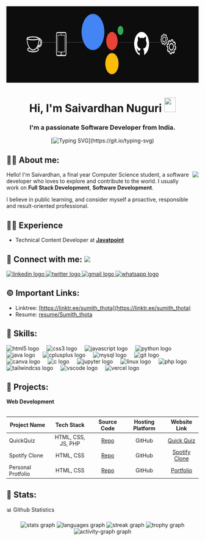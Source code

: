 <img align="center" height="200" width="800" src="https://github.com/SumithThota/SumithThota/blob/main/cover.jpg" />

<h1 align="center"> Hi, I'm Saivardhan Nuguri <img src="https://raw.githubusercontent.com/MartinHeinz/MartinHeinz/master/wave.gif" width="30px" height="38"></h1>
<h3 align="center">I'm a passionate Software Developer from India.</h3>
<div align="center">

[![Typing SVG](https://readme-typing-svg.demolab.com?font=Fira+Code&size=22&pause=200&color=F70000&center=true&vCenter=true&width=470&lines=Hey!+It's+Saivardhan+Nuguri;I'm+a+Software+Developer.;+Full-Stack+Developer.;%E2%9D%A4%EF%B8%8F+%7C+;)](https://git.io/typing-svg)
</div>

<!-- About Me -->

##  🙋‍♂️ About me:

<img align="right" height="200" src="https://camo.githubusercontent.com/7de37139d0b4c1ce40865e799b446c0e963a3dd8fb68d239707237c40604fa3d/68747470733a2f2f63646e2e6472696262626c652e636f6d2f75736572732f3733303730332f73637265656e73686f74732f363538313234332f6176656e746f2e676966"  />

Hello! I'm Saivardhan, a final year Computer Science student, a software developer who loves to explore and contribute to the world.
I usually work on **Full Stack Development**, **Software Development**.

I believe in public learning, and consider myself a proactive, responsible and result-oriented professional. 


<!-- Experience -->

##  👨‍💻 Experience

- Technical Content Developer at **[Javatpoint](https://www.javatpoint.com/)**

  
## 🔗 Connect with me: <img src="https://gifyu.com/image/Zy2f" width="50px"></a>

<div align="left">
  <a href="https://www.linkedin.com/in/saivardhan-nuguri-325324259/" target="_blank">
    <img src="https://raw.githubusercontent.com/maurodesouza/profile-readme-generator/master/src/assets/icons/social/linkedin/default.svg" width="58" height="40" alt="linkedin logo"  />
  </a>
  <a href="https://x.com/N_Saivardhan" target="_blank">
    <img src="https://raw.githubusercontent.com/maurodesouza/profile-readme-generator/master/src/assets/icons/social/twitter/default.svg" width="58" height="40" alt="twitter logo"  />
  </a>
  <a href="mailto:saivardhannuguri@gmail.com" target="_blank">
    <img src="https://raw.githubusercontent.com/maurodesouza/profile-readme-generator/master/src/assets/icons/social/gmail/default.svg" width="58" height="40" alt="gmail logo"  />
  </a>

  <a href="https://wa.me/+917680880912" target="_blank">
    <img src="https://raw.githubusercontent.com/maurodesouza/profile-readme-generator/master/src/assets/icons/social/whatsapp/default.svg" width="58" height="40" alt="whatsapp logo"  />
  </a>
</div>

<!-- Important Links -->

## ©️ Important Links:

- Linktree: [https://linktr.ee/sumith_thota](https://linktr.ee/sumith_thota)
- Resume: [resume/Sumith_thota](https://drive.google.com/drive/folders/13f8NynrYCDhZCnjdgCI02XN_bE_qduWe?usp=drive_link)

<!-- Skills -->

## 🚀 Skills:

<div align="left">
  <img src="https://cdn.jsdelivr.net/gh/devicons/devicon/icons/html5/html5-original.svg" height="40" alt="html5 logo"  />
  <img width="12" />
  <img src="https://cdn.jsdelivr.net/gh/devicons/devicon/icons/css3/css3-original.svg" height="40" alt="css3 logo"  />
  <img width="12" />
  <img src="https://cdn.jsdelivr.net/gh/devicons/devicon/icons/javascript/javascript-original.svg" height="40" alt="javascript logo"  />
  <img width="12" />
  <img src="https://cdn.jsdelivr.net/gh/devicons/devicon/icons/python/python-original.svg" height="40" alt="python logo"  />
  <img width="12" />
  <img src="https://cdn.jsdelivr.net/gh/devicons/devicon/icons/java/java-original.svg" height="40" alt="java logo"  />
  <img width="12" />
  <img src="https://cdn.jsdelivr.net/gh/devicons/devicon/icons/cplusplus/cplusplus-original.svg" height="40" alt="cplusplus logo"  />
  <img width="12" />
  <img src="https://cdn.jsdelivr.net/gh/devicons/devicon/icons/mysql/mysql-original.svg" height="40" alt="mysql logo"  />
  <img width="12" />
  <img src="https://cdn.jsdelivr.net/gh/devicons/devicon/icons/git/git-original.svg" height="40" alt="git logo"  />
  <img width="12" />
  <img src="https://cdn.jsdelivr.net/gh/devicons/devicon/icons/canva/canva-original.svg" height="40" alt="canva logo"  />
  <img width="12" />
  <img src="https://cdn.jsdelivr.net/gh/devicons/devicon/icons/c/c-original.svg" height="40" alt="c logo"  />
  <img width="12" />
  <img src="https://cdn.jsdelivr.net/gh/devicons/devicon/icons/jupyter/jupyter-original.svg" height="40" alt="jupyter logo"  />
  <img width="12" />
  <img src="https://cdn.jsdelivr.net/gh/devicons/devicon/icons/linux/linux-original.svg" height="40" alt="linux logo"  />
  <img width="12" />
  <img src="https://cdn.jsdelivr.net/gh/devicons/devicon/icons/php/php-original.svg" height="40" alt="php logo"  />
  <img width="12" />
  <img src="https://tailwindcss.com/_next/static/media/tailwindcss-mark.3c5441fc7a190fb1800d4a5c7f07ba4b1345a9c8.svg" height="30" alt="tailwindcss logo"  />
  <img width="12" />
  <img src="https://cdn.jsdelivr.net/gh/devicons/devicon/icons/vscode/vscode-original.svg" height="40" alt="vscode logo"  />
  <img width="12" />
  <img src="https://skillicons.dev/icons?i=vercel" height="40" alt="vercel logo"  />
</div>

<!-- Projects -->

## 🔭 Projects:
  
  <!-- Web Development -->
  <summary><b>Web Development</b></summary>
  <br/>
  
  Project Name | Tech Stack | Source Code | Hosting Platform | Website Link
  ------- | :---------: | :--------: | :--------: | :-----------:
  QuickQuiz | HTML, CSS, JS, PHP | [Repo](https://github.com/SumithThota/Quick-Quiz-Web-Project) | GitHub | [Quick Quiz](https://hardier-riddles.000webhostapp.com/login.html)
  Spotify Clone | HTML, CSS | [Repo](https://github.com/SumithThota/Spotify-clone) | GitHub | [Spotify Clone](https://sumiththota.github.io/Spotify-clone/index.html)
  Personal Protfolio | HTML, CSS | [Repo](https://github.com/SumithThota/Portfolio) | GitHub | [Portfolio](https://sumiththota.netlify.app/)
  

## 🧮 Stats:
<!-- GitHub Statistics -->


  <summary font-weight="bold">  📊 Github Statistics</summary>
  <br />

  <div align="center">
  <img src="https://github-readme-stats.vercel.app/api?username=SumithThota&hide_title=false&hide_rank=true&show_icons=true&include_all_commits=true&count_private=true&disable_animations=false&theme=midnight-purple&locale=en&hide_border=true&order=1&custom_title=GitHub%20Stats" height="150" alt="stats graph"  />
  <img src="https://github-readme-stats.vercel.app/api/top-langs?username=SumithThota&locale=en&hide_title=false&layout=compact&card_width=320&langs_count=5&theme=midnight-purple&hide_border=true&order=2" height="150" alt="languages graph"  />
  <img src="https://streak-stats.demolab.com?user=SumithThota&locale=en&mode=daily&theme=midnight-purple&hide_border=true&border_radius=5&order=3" height="150" alt="streak graph"  />
  <img src="https://github-profile-trophy.vercel.app?username=SumithThota&theme=discord&column=-1&row=1&margin-w=8&margin-h=8&no-bg=true&no-frame=true&order=4" height="150" alt="trophy graph"  />
  <img src="https://github-readme-activity-graph.vercel.app/graph?username=SumithThota&radius=16&theme=github-dark&area=true&order=5&hide_border=true&custom_title=Contribution%20Graph&line=9745f5&color=9745f5&point=ffffff" height="350" alt="activity-graph graph"  />
</div>
  <!-- Snake Contribution Game -->
  <br clear="both">

  <!-- <img src="https://raw.githubusercontent.com/SumithThota/SumithThota/output/github-contribution-grid-snake.svg" width="1500" alt="Snake Game" />
![snake gif](https://raw.githubusercontent.com/SumithThota/SumithThota/output/github-contribution-grid-snake.svg)
![snake gif](https://github.com/SumithThota/SumithThota/blob/output/github-contribution-grid-snake.gif) -->

